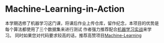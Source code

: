 # Machine-Learning-in-Action
本学期选修了机器学习这门课，将课后作业上传仓库，留作纪念，本项目的优势是每个算法都使用了三个数据集来进行测试
作者强力推荐配合<a href="https://book.douban.com/subject/24703171/">机器学习实战</a>来学习。
同时如果您对代码要求较高的话，推荐高赞项目<a href="https://github.com/Jack-Cherish/Machine-Learning.git">Machine-Learning</a>

